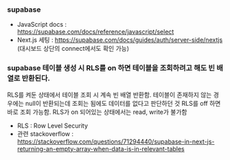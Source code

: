 ### supabase

- JavaScript docs : https://supabase.com/docs/reference/javascript/select
- Next.js 세팅 : https://supabase.com/docs/guides/auth/server-side/nextjs (대시보드 상단의 connect에서도 확인 가능)

### supabase 테이블 생성 시 RLS를 on 하면 테이블을 조회하려고 해도 빈 배열로 반환된다.

RLS를 켜둔 상태에서 테이블 조회 시 계속 빈 배열 반환함. 테이블이 존재하지 않는 경우에는 null이 반환되는데 조회는 됨에도 데이터를 없다고 판단하던 것
RLS를 off 하면 바로 조회 가능함. RLS가 on 되어있는 상태에서는 read, write가 불가함

- RLS : Row Level Security
- 관련 stackoverflow : https://stackoverflow.com/questions/71294440/supabase-in-next-js-returning-an-empty-array-when-data-is-in-relevant-tables
